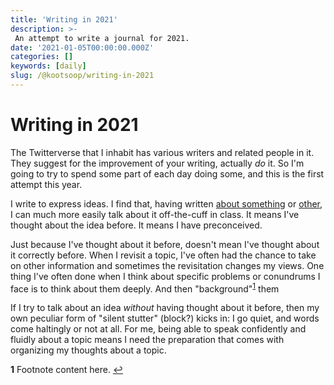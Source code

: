 ```yaml
---
title: 'Writing in 2021'
description: >-
 An attempt to write a journal for 2021.
date: '2021-01-05T00:00:00.000Z'
categories: []
keywords: [daily]
slug: /@kootsoop/writing-in-2021
---
```

# Writing in 2021

The Twitterverse that I inhabit has various writers and related people in it.  They suggest for the improvement of your writing, actually *do* it.  So I'm going to try to spend some part of each day doing some, and this is the first attempt this year.

I write to express ideas.  I find that, having written [about something](https://kootsoop.github.io/@kootsoop-take-a-number-requirements-ooa-bb2eb6f16e3c/) or [other](https://kootsoop.github.io/@kootsoop-covid19/), I can much more easily talk about it off-the-cuff in class.  It means I've thought about the idea before. It means I have preconceived.

Just because I've thought about it before, doesn't mean I've thought about it correctly before.  When I revisit a topic, I've often had the chance to take on other information and sometimes the revisitation changes my views.  One thing I've often done when I think about specific problems or conundrums I face is to think about them deeply.  And then "background"<sup id="a1">[1](#f1)</sup> them

If I try to talk about an idea *without* having thought about it before, then my own peculiar form of "silent stutter" (block?) kicks in:  I go quiet, and words come haltingly or not at all. For me, being able to speak confidently and fluidly about a topic means I need the preparation that comes with organizing my thoughts about a topic.


<b id="f1">1</b> Footnote content here. [↩](#a1)